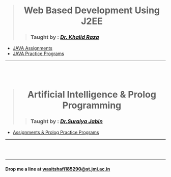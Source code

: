 ># <div align="center">**Web Based Development Using J2EE**</div>
>> ### Taught by : _[Dr. Khalid Raza ](https://www.jmi.ac.in/computerscience/faculty-members/Dr_Khalid_Raza-3004 "See Profile")_
+  [JAVA Assignments](https://github.com/wasitshafi/JMI-MCA/tree/master/IV-sem/J2EE/Assignments "Browse")
+  [JAVA Practice Programs](https://github.com/wasitshafi/JMI-MCA/tree/master/IV-sem/J2EE "Browse")
<hr/><br/><br/>

># <div align="center">**Artificial Intelligence & Prolog Programming**</div>
>> ### Taught by : _[Dr.Suraiya Jabin](https://www.jmi.ac.in/sjabin "See Profile")_
+  [Assignments & Prolog Practice Programs](https://github.com/wasitshafi/JMI-MCA/tree/master/IV-sem/AI "Browse")
<hr/><br/><br/>

---

#### **Drop me a line at** <wasitshafi185290@st.jmi.ac.in>
<!-- Template 
Q#.   _[](C%2B%2B/Assignments/Assig.%20I "View Code")_
-->

